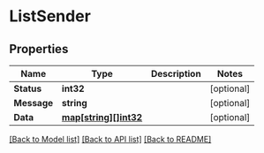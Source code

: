 # ListSender

## Properties

Name | Type | Description | Notes
------------ | ------------- | ------------- | -------------
**Status** | **int32** |  | [optional] 
**Message** | **string** |  | [optional] 
**Data** | [**map[string][]int32**](array.md) |  | [optional] 

[[Back to Model list]](../README.md#documentation-for-models) [[Back to API list]](../README.md#documentation-for-api-endpoints) [[Back to README]](../README.md)


